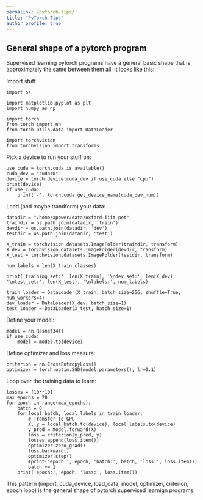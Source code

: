 ```yaml
---
permalink: /pytorch-tips/
title: "PyTorch Tips"
author_profile: true
---
```


## General shape of a pytorch program

Supervised learning pytorch programs have a general basic shape that is approximately the same between them all. It looks like this:

Import stuff

```
import os

import matplotlib.pyplot as plt
import numpy as np

import torch
from torch import nn
from torch.utils.data import DataLoader

import torchvision
from torchvision import transforms
```

Pick a device to run your stuff on:
```
use_cuda = torch.cuda.is_available()
cuda_dev = "cuda:0"
device = torch.device(cuda_dev if use_cuda else "cpu")
print(device)
if use_cuda:
    print('-', torch.cuda.get_device_name(cuda_dev_num))
```

Load (and maybe trandform) your data:
```
datadir = "/home/apower/data/oxford-iiit-pet"
traindir = os.path.join(datadir, 'train')
devdir = os.path.join(datadir, 'dev')
testdir = os.path.join(datadir, 'test')

X_train = torchvision.datasets.ImageFolder(traindir, transform)
X_dev = torchvision.datasets.ImageFolder(devdir, transform)
X_test = torchvision.datasets.ImageFolder(testdir, transform)

num_labels = len(X_train.classes)

print('training_set:', len(X_train), '\ndev_set:', len(X_dev), '\ntest_set:', len(X_test), '\nlabels:', num_labels)

train_loader = DataLoader(X_train, batch_size=256, shuffle=True, num_workers=4)
dev_loader = DataLoader(X_dev, batch_size=1)
test_loader = DataLoader(X_test, batch_size=1)
```

Define your model:
```
model = nn.Resnet34()
if use_cuda:
    model = model.to(device)
```

Define optimizer and loss measure:
```
criterion = nn.CrossEntropyLoss()
optimizer = torch.optim.SGD(model.parameters(), lr=0.1)
```

Loop over the training data to learn:
```
losses = [10**10]
max_epochs = 20
for epoch in range(max_epochs):
    batch = 0
    for local_batch, local_labels in train_loader:
        # Transfer to GPU
        X, y = local_batch.to(device), local_labels.to(device)
        y_pred = model.forward(X)
        loss = criterion(y_pred, y)
        losses.append(loss.item())
        optimizer.zero_grad()
        loss.backward()
        optimizer.step()
        #print('epoch:', epoch, 'batch:', batch, 'loss:', loss.item())
        batch += 1
    print('epoch:', epoch, 'loss:', loss.item())
```

This pattern (import, cuda_device, load_data, model, optimizer, criterion, epoch loop) is the general shape of pytorch supervised learnign programs.